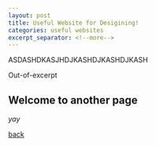 ```yaml
---
layout: post
title: Useful Website for Desigining!
categories: useful websites
excerpt_separator: <!--more-->
---
```


ASDASHDKASJHDJKASHDJKASHDJKASH 

<!--more-->
Out-of-excerpt

## Welcome to another page

_yay_

[back](./)
